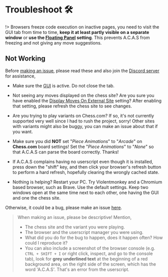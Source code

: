 # Troubleshoot 🛠️

!> Browsers freeze code execution on inactive pages, you need to visit the GUI tab from time to time, **keep it at least partly visible on a separate window** or **use the <a target="_about" href="app?shl=pip">Floating Panel</a> setting**. This prevents A.C.A.S from freezing and not giving any move suggestions.

<div class="gas"></div>

## Not Working

Before [making an issue](https://github.com/Psyyke/A.C.A.S/issues), please read these and also join the [Discord server](https://hakorr.github.io/Userscripts/community/invite) for assistance,

- Make sure the <a target="_about" href="app">GUI</a> is active. Do not close the tab.

- Not seeing any moves displayed on the chess site? Are you sure you have enabled the <a target="_about" href="app?shl=displayMovesOnExternalSite">Display Moves On External Site</a> setting? After enabling that setting, please refresh the chess site to see changes.

- Are you trying to play variants on Chess.com? If so, it's not currently supported very well since I had to rush the project, sorry! Other sites with variants might also be buggy, you can make an issue about that if you want.

- Make sure you did **NOT** set "*Piece Animations*" to "*Arcade*" on **Chess.com** board settings! Set the "*Piece Animations*" to "*None*" so that A.C.A.S can parse the board correctly. Thanks!

- If A.C.A.S complains having no userscript even though it is installed, press down the "shift" key, and then click your browser's refresh button to perform a hard refresh, hopefully clearing the wrongly cached state.

- Nothing is helping? Restart your PC. Try Violentmonkey and a Chromium based browser, such as Brave. Use the default settings. Keep two windows open at the same time next to each other, one having the GUI and one the chess site.

Otherwise, it could be a bug, please make an issue [here](https://github.com/psyyke/A.C.A.S/issues/new). 

> When making an issue, please be descriptive! Mention,
> - The chess site and the variant you were playing.
> - The browser and the userscript manager you were using.
> - What did you do for the bug to happen, does it happen often? How could I reproduce it?
> - You can also include a screenshot of the browser console (e.g. `CTRL + SHIFT + I` or right click, inspect, and go to the console tab), look for **grey underlined text** at the beginning of a red background area, on the right side of the screen, which has the word 'A.C.A.S'. That's an error from the userscript.